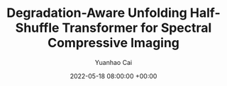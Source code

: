 ---
layout: post
title:  "Degradation-Aware Unfolding Half-Shuffle Transformer for Spectral Compressive Imaging"
date:   2022-05-18 08:00:00 +00:00
image: /images/DAUHST.png
categories: research
author: "Yuanhao Cai"
venue: "Advances in Neural Information Processing Systems (NeurIPS)"
authors: Yuanhao Cai, Jing Lin, Haoqian Wang, Xin Yuan, Henghui Ding, Yulun Zhang, Radu Timofte, Luc Van Gool
---
